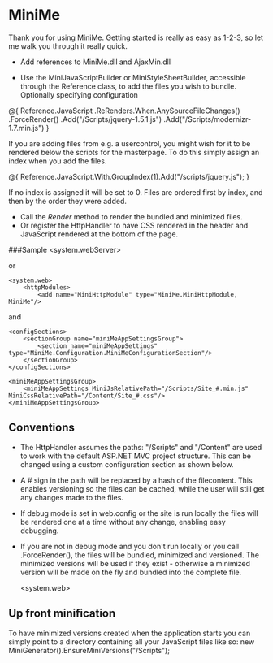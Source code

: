 
MiniMe
======

Thank you for using MiniMe. Getting started is really as easy as 1-2-3, so let me walk you through it really quick.

- Add references to MiniMe.dll and AjaxMin.dll

- Use the MiniJavaScriptBuilder or MiniStyleSheetBuilder, accessible through the Reference class, to add the files you wish to bundle. Optionally specifying configuration

@{ Reference.JavaScript
            .ReRenders.When.AnySourceFileChanges()
            .ForceRender()
            .Add("/Scripts/jquery-1.5.1.js")
            .Add("/Scripts/modernizr-1.7.min.js") }

If you are adding files from e.g. a usercontrol, you might wish for it to be rendered below the scripts for the masterpage. To do this simply assign an index when you add the files.

@{ Reference.JavaScript.With.GroupIndex(1).Add("/scripts/jquery.js"); }

If no index is assigned it will be set to 0. Files are ordered first by index, and then by the order they were added.

- Call the *Render* method to render the bundled and minimized files.
- Or register the HttpHandler to have CSS rendered in the header and JavaScript rendered at the bottom of the page.

###Sample
    <system.webServer>
        <modules>
            <add name="MiniHttpModule" type="MiniMe.MiniHttpModule, MiniMe"/>

or

	<system.web>
		<httpModules>
			<add name="MiniHttpModule" type="MiniMe.MiniHttpModule, MiniMe"/>
			
and

    <configSections>
        <sectionGroup name="miniMeAppSettingsGroup">
            <section name="miniMeAppSettings" type="MiniMe.Configuration.MiniMeConfigurationSection"/>
        </sectionGroup>
    </configSections>

    <miniMeAppSettingsGroup>
        <miniMeAppSettings MiniJsRelativePath="/Scripts/Site_#.min.js" MiniCssRelativePath="/Content/Site_#.css"/>
    </miniMeAppSettingsGroup>
			
Conventions
-----------
	
- The HttpHandler assumes the paths: "/Scripts" and "/Content" are used to work with the default ASP.NET MVC project structure. This can be changed using a custom configuration section as shown below.

- A # sign in the path will be replaced by a hash of the filecontent. This enables versioning so the files can be cached, while the user will still get any changes made to the files.
- If debug mode is set in web.config or the site is run locally the files will be rendered one at a time without any change, enabling easy debugging.
- If you are not in debug mode and you don't run locally or you call .ForceRender(), the files will be bundled, minimized and versioned. The minimized versions will be used if they exist - otherwise a minimized version will be made on the fly and bundled into the complete file.

	<system.web>
		<compilation debug="true" targetFramework="4.0">

Up front minification
---------------------
To have minimized versions created when the application starts you can simply point to a directory containing all your JavaScript files like so:
new MiniGenerator().EnsureMiniVersions("/Scripts");
